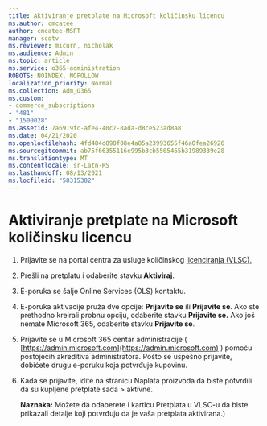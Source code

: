 ```yaml
---
title: Aktiviranje pretplate na Microsoft količinsku licencu
ms.author: cmcatee
author: cmcatee-MSFT
manager: scotv
ms.reviewer: micurn, nicholak
ms.audience: Admin
ms.topic: article
ms.service: o365-administration
ROBOTS: NOINDEX, NOFOLLOW
localization_priority: Normal
ms.collection: Adm_O365
ms.custom:
- commerce_subscriptions
- "481"
- "1500028"
ms.assetid: 7a6919fc-afe4-40c7-8ada-d8ce523ad8a8
ms.date: 04/21/2020
ms.openlocfilehash: 4fd484d890f08e4a85a23993655f46a0fea26926
ms.sourcegitcommit: ab75f66355116e995b3cb5505465b31989339e28
ms.translationtype: MT
ms.contentlocale: sr-Latn-RS
ms.lasthandoff: 08/13/2021
ms.locfileid: "58315382"
---
```

# <a name="activating-a-microsoft-volume-license-subscription"></a>Aktiviranje pretplate na Microsoft količinsku licencu

1. Prijavite se na portal centra za usluge količinskog [licenciranja (VLSC).](https://go.microsoft.com/fwlink/p/?LinkId=329762)
2. Prešli na pretplatu i odaberite stavku **Aktiviraj**.
3. E-poruka se šalje Online Services (OLS) kontaktu.
4. E-poruka aktivacije pruža dve opcije: **Prijavite se** ili **Prijavite se**. Ako ste prethodno kreirali probnu opciju, odaberite stavku **Prijavite se.** Ako još nemate Microsoft 365, odaberite stavku **Prijavite se**.
5. Prijavite se u Microsoft 365 centar administracije ( [https://admin.microsoft.com](https://admin.microsoft.com) ) pomoću postojećih akreditiva administratora. Pošto se uspešno prijavite, dobićete drugu e-poruku koja potvrđuje kupovinu.
6. Kada se prijavite, idite  na stranicu Naplata proizvoda da biste potvrdili da su kupljene pretplate sada \> [](https://go.microsoft.com/fwlink/p/?linkid=842054) aktivne. 

    **Naznaka:** Možete da  odaberete i karticu Pretplata u VLSC-u da biste prikazali detalje koji potvrđuju da je vaša pretplata aktivirana.)
